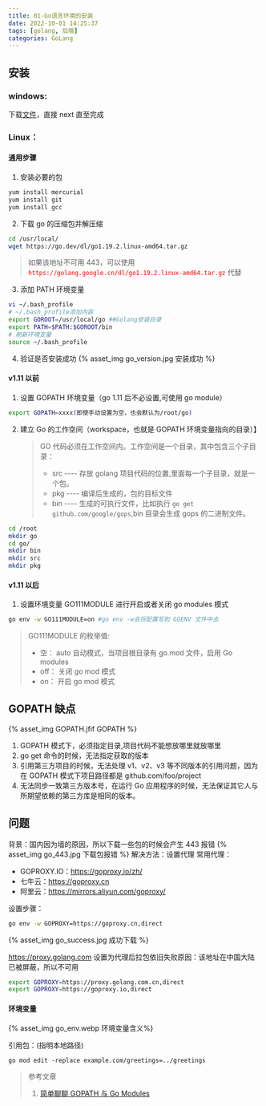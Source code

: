 ```yaml
---
title: 01-Go语言环境的安装
date: 2022-10-01 14:25:37
tags: [golang, 后端]
categories: GoLang
---
```


## 安装

### windows:

下载[文件](https://golang.google.cn/dl/go1.19.2.windows-amd64.msi)，直接 next 直至完成

### Linux：

#### 通用步骤

1. 安装必要的包

```bash
yum install mercurial
yum install git
yum install gcc
```

2. 下载 go 的压缩包并解压缩

```bash
cd /usr/local/
wget https://go.dev/dl/go1.19.2.linux-amd64.tar.gz
```

> 如果该地址不可用 443，可以使用 <font color="red">`https://golang.google.cn/dl/go1.19.2.linux-amd64.tar.gz`</font> 代替

3. 添加 PATH 环境变量

```bash
vi ~/.bash_profile
# ~/.bash_profile添加内容
export GOROOT=/usr/local/go ##Golang安装目录
export PATH=$PATH:$GOROOT/bin
# 刷新环境变量
source ~/.bash_profile
```

4. 验证是否安装成功
   {% asset_img go_version.jpg  安装成功 %}

#### v1.11 以前

1. 设置 GOPATH 环境变量（go 1.11 后不必设置,可使用 go module）

```bash
export GOPATH=xxxx(即使手动设置为空，也会默认为/root/go)
```

2. 建立 Go 的工作空间（workspace，也就是 GOPATH 环境变量指向的目录）】
   > GO 代码必须在工作空间内。工作空间是一个目录，其中包含三个子目录：
   >
   > - src ---- 存放 golang 项目代码的位置,里面每一个子目录，就是一个包。
   > - pkg ---- 编译后生成的，包的目标文件
   > - bin ---- 生成的可执行文件，比如执行 `go get github.com/google/gops`,bin 目录会生成 gops 的二进制文件。

```bash
cd /root
mkdir go
cd go/
mkdir bin
mkdir src
mkdir pkg
```

#### v1.11 以后

1. 设置环境变量 GO111MODULE 进行开启或者关闭 go modules 模式

```bash
go env -w GO111MODULE=on #go env -w会将配置写到 GOENV 文件中去
```

> GO111MODULE 的枚举值:
>
> - 空： auto 自动模式，当项目根目录有 go.mod 文件，启用 Go modules
> - off： 关闭 go mod 模式
> - on： 开启 go mod 模式

## GOPATH 缺点

{% asset_img GOPATH.jfif GOPATH %}

1. GOPATH 模式下，必须指定目录,项目代码不能想放哪里就放哪里
2. go get 命令的时候，无法指定获取的版本
3. 引用第三方项目的时候，无法处理 v1、v2、v3 等不同版本的引用问题，因为在 GOPATH 模式下项目路径都是 github.com/foo/project
4. 无法同步一致第三方版本号，在运行 Go 应用程序的时候，无法保证其它人与所期望依赖的第三方库是相同的版本。

## 问题

背景：国内因为墙的原因，所以下载一些包的时候会产生 443 报错
{% asset_img go_443.jpg  下载包报错 %}
解决方法：设置代理
常用代理：

- GOPROXY.IO：https://goproxy.io/zh/
- 七牛云：https://goproxy.cn
- 阿里云：https://mirrors.aliyun.com/goproxy/

设置步骤：

```bash
go env -w GOPROXY=https://goproxy.cn,direct
```

{% asset_img go_success.jpg 成功下载 %}

https://proxy.golang.com 设置为代理后拉包依旧失败原因：该地址在中国大陆已被屏蔽，所以不可用

```bash
export GOPROXY=https://proxy.golang.com.cn,direct
export GOPROXY=https://goproxy.io,direct
```

#### 环境变量

{% asset_img go_env.webp 环境变量含义%}

引用包：(指明本地路径)

```
go mod edit -replace example.com/greetings=../greetings
```

> 参考文章
>
> 1.  [简单聊聊 GOPATH 与 Go Modules](https://segmentfault.com/a/1190000041720288)

